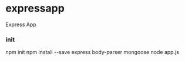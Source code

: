 # expressapp
Express App

### init
npm init
npm install --save express body-parser mongoose
node app.js